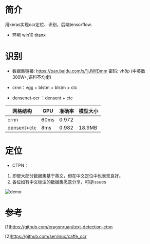 # 简介

用keras实现ocr定位、识别，后端tensorflow.

* 环境 win10 titanx

# 识别
* 数据集链接: https://pan.baidu.com/s/1jJWfDmm 密码: vh8p (中英数300W+,语料不均衡)

* crnn：vgg + blstm + blstm + ctc 

* densenet-ocr ：densent + ctc 

| 网格结构  | GPU | 准确率 | 模型大小 |
| ---------- | -----------| ---------- | -----------|
| crnn | 60ms | 0.972 |  |
| densent+ctc | 8ms | 0.982 | 18.9MB |


# 定位


* CTPN：
1. 即使大部分数据集基于英文，但在中文定位中也表现良好。
2. 各位如有中文标注的数据集愿意分享，可提issues

![demo](https://github.com/i-curve/keras_ocr/blob/master/demo/demo1.jpg)

# 参考
[1]https://github.com/eragonruan/text-detection-ctpn

[2]https://github.com/senlinuc/caffe_ocr
